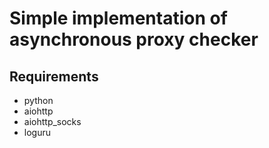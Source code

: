 # Simple implementation of asynchronous proxy checker
## Requirements
- python
- aiohttp
- aiohttp_socks
- loguru
